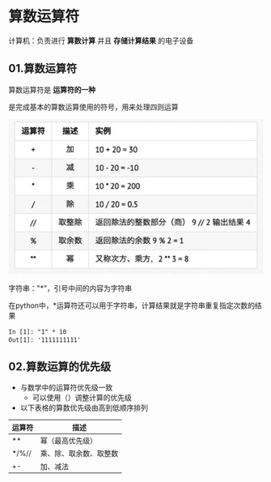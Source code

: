 # 算数运算符

计算机：负责进行 **算数计算** 并且 **存储计算结果** 的电子设备

## 01.算数运算符

算数运算符是 **运算符的一种**

是完成基本的算数运算使用的符号，用来处理四则运算

![image-20211210150101714](../tupian/image-20211210150101714.png)

 字符串："*"，引号中间的内容为字符串

在python中，*运算符还可以用于字符串，计算结果就是字符串重复指定次数的结果

```
In [1]: "1" * 10
Out[1]: '1111111111'
```

## 02.算数运算的优先级

- 与数学中的运算符优先级一致
  - 可以使用（）调整计算的优先级
- 以下表格的算数优先级由高到低顺序排列

| 运算符 | 描述                   |
| ------ | ---------------------- |
| **     | 幂（最高优先级）       |
| */%//  | 乘、除、取余数、取整数 |
| +-     | 加、减法               |

